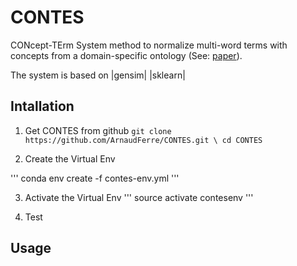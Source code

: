 # CONTES
CONcept-TErm System method to normalize multi-word terms with concepts from a domain-specific ontology (See: [paper](http://www.aclweb.org/anthology/W17-2312)).

The system is based on |gensim| |sklearn|

## Intallation
1. Get CONTES from github
`
git clone https://github.com/ArnaudFerre/CONTES.git \
cd CONTES
`

2. Create the Virtual Env

'''
conda env create -f contes-env.yml
'''

3. Activate the Virtual Env
'''
source activate contesenv
'''

4. Test



## Usage
